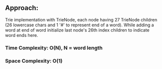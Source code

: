 ## Approach:
Trie implementation with TrieNode, each node having 27 TrieNode children (26 lowercase chars and 1 '#' to represent end of a word). While adding a word at end of word initialize last node's 26th index children to indicate word ends here.
​
### Time Complexity: O(N), N = word length
### Space Complexity: O(1)